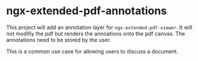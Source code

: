 # ngx-extended-pdf-annotations

This project will add an annotation layer for  `ngx-extended-pdf-viewer`.  It will not modifiy the pdf but renders the annoations onto the pdf canvas. The annotations 
need to be stored by the user.

This is a common use case for allowing users to discuss a document.

 
